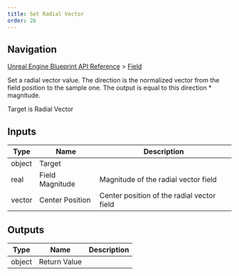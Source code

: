 ```yaml
---
title: Set Radial Vector
order: 26
---
```

## Navigation

[Unreal Engine Blueprint API Reference](https://dev.epicgames.com/documentation/en-us/unreal-engine/BlueprintAPI) > [Field](https://dev.epicgames.com/documentation/en-us/unreal-engine/BlueprintAPI/Field)

Set a radial vector value. The direction is the normalized vector from the field position to the sample one. The output is equal to this direction * magnitude.

Target is Radial Vector

## Inputs

| Type | Name | Description |
| --- | --- | --- |
| object | Target |  |
| real | Field Magnitude | Magnitude of the radial vector field |
| vector | Center Position | Center position of the radial vector field |

## Outputs

| Type | Name | Description |
| --- | --- | --- |
| object | Return Value |  |
